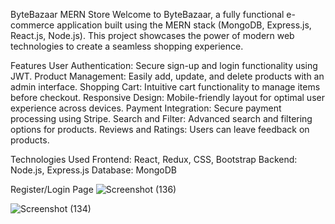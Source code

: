 ByteBazaar MERN Store
Welcome to ByteBazaar, a fully functional e-commerce application built using the MERN stack (MongoDB, Express.js, React.js, Node.js). This project showcases the power of modern web technologies to create a seamless shopping experience.

Features
User Authentication: Secure sign-up and login functionality using JWT.
Product Management: Easily add, update, and delete products with an admin interface.
Shopping Cart: Intuitive cart functionality to manage items before checkout.
Responsive Design: Mobile-friendly layout for optimal user experience across devices.
Payment Integration: Secure payment processing using Stripe.
Search and Filter: Advanced search and filtering options for products.
Reviews and Ratings: Users can leave feedback on products.

Technologies Used
Frontend: React, Redux, CSS, Bootstrap
Backend: Node.js, Express.js
Database: MongoDB

Register/Login Page
![Screenshot (136)](https://github.com/user-attachments/assets/1b1cdf02-985f-4e65-86aa-a4e88faa9319)


![Screenshot (134)](https://github.com/user-attachments/assets/4ae53474-0dc7-4f01-91ec-dd8112b51f8e)


